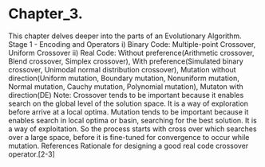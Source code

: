 # Chapter_3.
This chapter delves deeper into the parts of an Evolutionary Algorithm. 
Stage 1 - Encoding and Operators
i) Binary Code: Multiple-point Crossover, Uniform Crossover
ii) Real Code: Without preference(Arithmetic crossover, Blend crossover, Simplex crossover), With preference(Simulated binary crossover, Unimodal normal distribution crossover), Mutation without direction(Uniform mutation, Boundary mutation, Nonuniform mutation, Normal mutation, Cauchy mutation, Polynomial mutation), Mutaton with direction(DE)
Note: 
Crossover tends to be important because it enables search on the global level of the solution space. It is a way of exploration before arrive at a local optima. 
Mutation tends to be important because it enables search in local optima or basin, searching for the best solution. It is a way of exploitation. 
So the process starts with cross over which searches over a large space, before it is fine-tuned for convergence to occur while mutation.
References
Rationale for designing a good real code crossover operator.[2-3]
